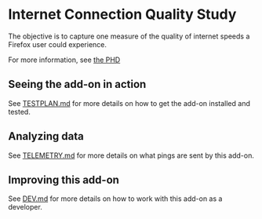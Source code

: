 # Internet Connection Quality Study

The objective is to capture one measure of the quality of internet speeds a Firefox user could experience.

For more information, see [the PHD](https://docs.google.com/document/d/1063ub00PzY0N_JQu__zu3fMpP0rgsXBFIyIhSuzIhJc/edit)

## Seeing the add-on in action

See [TESTPLAN.md](./docs/TESTPLAN.md) for more details on how to get the add-on installed and tested.

## Analyzing data

See [TELEMETRY.md](./docs/TELEMETRY.md) for more details on what pings are sent by this add-on.

## Improving this add-on

See [DEV.md](./docs/DEV.md) for more details on how to work with this add-on as a developer.
